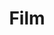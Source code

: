 ---
title: Film
path: /film
category: 
    - Film
hashtags:
    - filmcommunity
    - filmphotography
    - filmisnotdead
    - filmisalive
    - explorewithfilm
    - shootmorefilm
    - filmshooters
    - analogphotography
    - analogphoto
    - staybrokeshootfilm
    - buyfilmnotmegapixels
    - sharefilm
---